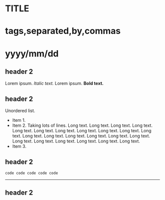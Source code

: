 # TITLE
# tags,separated,by,commas
# yyyy/mm/dd

## header 2

Lorem ipsum. *Italic text.* Lorem ipsum. **Bold text.**

## header 2

Unordered list.
* Item 1.
* Item 2. Taking lots of lines. Long text. Long text. Long text. Long text. Long text. Long text. Long text. Long text. Long text. Long text. Long text. Long text. Long text. Long text. Long text. Long text. Long text. Long text. Long text. Long text. Long text. Long text. Long text.
* Item 3.

## header 2

`code
code code code
code`

---

## header 2

